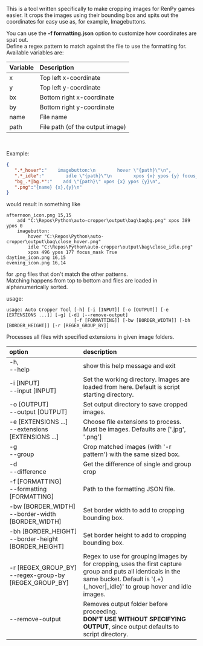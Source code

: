 This is a tool written specifically to make cropping images for RenPy games easier. It crops the images using their bounding box and spits out the coordinates for easy use as, for example, Imagebuttons.

You can use the __-f formatting.json__ option to customize how coordinates are spat out.<br>
Define a regex pattern to match against the file to use the formatting for. Available variables are:

| Variable | Description |
| :-- | :-- |
| x | Top left x-coordinate |
| y | Top left y-coordinate |
| bx | Bottom right x-coordinate |
| by | Bottom right y-coordinate |
| name | File name |
| path | File path (of the output image) |

<br>

Example:
```json
{
   ".*_hover":"    imagebutton:\n        hover \"{path}\"\n",
   ".*_idle":"        idle \"{path}\"\n        xpos {x} ypos {y} focus_mask True\n",
   "bg_.*|bg.*":"    add \"{path}\" xpos {x} ypos {y}\n",
   ".png":"{name} {x},{y}\n"
}
```
would result in something like
```
afternoon_icon.png 15,15
    add "C:\Repos\Python\auto-cropper\output\bag\bagbg.png" xpos 389 ypos 0
    imagebutton:
        hover "C:\Repos\Python\auto-cropper\output\bag\close_hover.png"
        idle "C:\Repos\Python\auto-cropper\output\bag\close_idle.png"
        xpos 496 ypos 177 focus_mask True
daytime_icon.png 16,15
evening_icon.png 16,14
```
for .png files that don't match the other patterns.<br>
Matching happens from top to bottom and files are loaded in alphanumerically sorted.

usage: <br>
```
usage: Auto Cropper Tool [-h] [-i [INPUT]] [-o [OUTPUT]] [-e [EXTENSIONS ...]] [-g] [-d] [--remove-output]
                         [-f [FORMATTING]] [-bw [BORDER_WIDTH]] [-bh [BORDER_HEIGHT]] [-r [REGEX_GROUP_BY]]
```
Processes all files with specified extensions in given image folders.

| option | description |
| :-- | :-- |
|-h, <br>--help|            show this help message and exit|
|-i [INPUT]<br>--input [INPUT]|Set the working directory. Images are loaded from here. Default is script starting directory.|
|-o [OUTPUT]<br>--output [OUTPUT]|Set output directory to save cropped images.
|-e [EXTENSIONS ...]<br>--extensions [EXTENSIONS ...]|Choose file extensions to process. Must be images. Defaults are ['.jpg', '.png']
|-g<br>--group|Crop matched images (with '-r pattern') with the same sized box.
|-d<br>--difference|Get the difference of single and group crop
|-f [FORMATTING]<br>--formatting [FORMATTING]|Path to the formatting JSON file.
|-bw [BORDER_WIDTH]<br>--border-width [BORDER_WIDTH]|                        Set border width to add to cropping bounding box.
|-bh [BORDER_HEIGHT]<br>--border-height [BORDER_HEIGHT]|                        Set border height to add to cropping bounding box.
|-r [REGEX_GROUP_BY]<br>--regex-group-by [REGEX_GROUP_BY]|                        Regex to use for grouping images by for cropping, uses the first capture group and puts all identicals in the same bucket. Default is '(.+)(_hover\|_idle)' to group hover and idle images.|
| --remove-output | Removes output folder before proceeding.<br>__DON'T USE WITHOUT SPECIFYING OUTPUT__, since output defaults to script directory.|